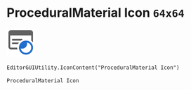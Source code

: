 # ProceduralMaterial Icon `64x64`
<img src="/img/ProceduralMaterial%20Icon.png" width=64 height=64>

``` CSharp
EditorGUIUtility.IconContent("ProceduralMaterial Icon")
```
```
ProceduralMaterial Icon
```
